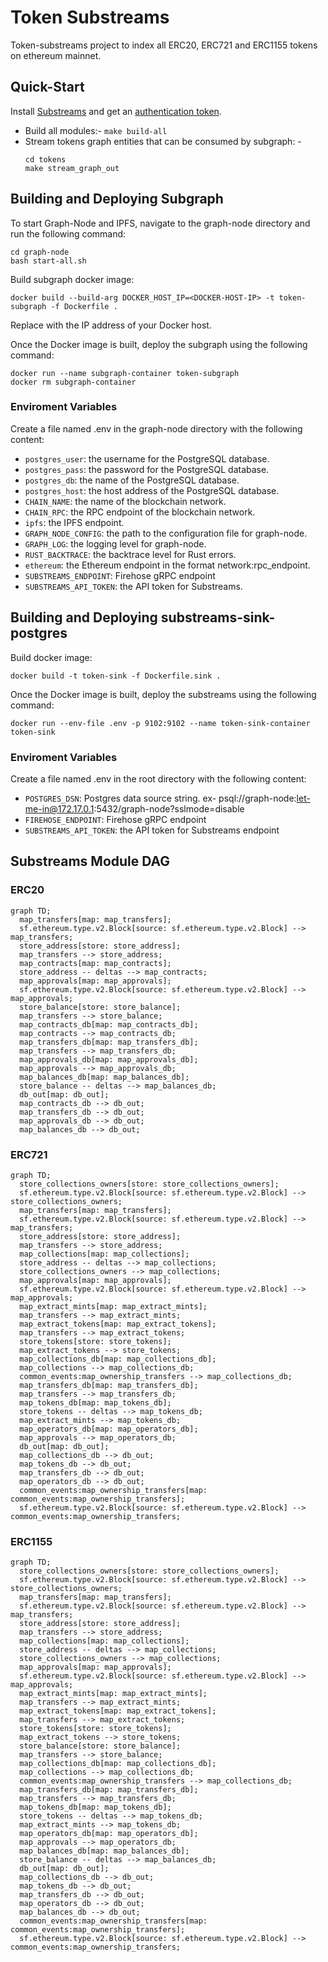 # Token Substreams

Token-substreams project to index all ERC20, ERC721 and ERC1155 tokens on ethereum mainnet.

## Quick-Start

Install [Substreams](https://substreams.streamingfast.io/getting-started/installing-the-cli) and get an [authentication token](https://substreams.streamingfast.io/reference-and-specs/authentication).

- Build all modules:- `make build-all`
- Stream tokens graph entities that can be consumed by subgraph: -
    ```
    cd tokens
    make stream_graph_out
    ```
## Building and Deploying Subgraph

To start Graph-Node and IPFS, navigate to the graph-node directory and run the following command:

```
cd graph-node
bash start-all.sh
```

Build subgraph docker image:

```
docker build --build-arg DOCKER_HOST_IP=<DOCKER-HOST-IP> -t token-subgraph -f Dockerfile .
```
Replace <DOCKER-HOST-IP> with the IP address of your Docker host.

Once the Docker image is built, deploy the subgraph using the following command:
```
docker run --name subgraph-container token-subgraph
docker rm subgraph-container
```
### Enviroment Variables
Create a file named .env in the graph-node directory with the following content:

- `postgres_user`: the username for the PostgreSQL database.
- `postgres_pass`: the password for the PostgreSQL database.
- `postgres_db`: the name of the PostgreSQL database.
- `postgres_host`: the host address of the PostgreSQL database.
- `CHAIN_NAME`: the name of the blockchain network.
- `CHAIN_RPC`: the RPC endpoint of the blockchain network.
- `ipfs`: the IPFS endpoint.
- `GRAPH_NODE_CONFIG`: the path to the configuration file for graph-node.
- `GRAPH_LOG`: the logging level for graph-node.
- `RUST_BACKTRACE`: the backtrace level for Rust errors.
- `ethereum`: the Ethereum endpoint in the format network:rpc_endpoint.
- `SUBSTREAMS_ENDPOINT`: Firehose gRPC endpoint
- `SUBSTREAMS_API_TOKEN`: the API token for Substreams.

## Building and Deploying substreams-sink-postgres

Build docker image:

```
docker build -t token-sink -f Dockerfile.sink .
```

Once the Docker image is built, deploy the substreams using the following command:
```
docker run --env-file .env -p 9102:9102 --name token-sink-container token-sink
```
### Enviroment Variables
Create a file named .env in the root directory with the following content:

- `POSTGRES_DSN`: Postgres data source string. ex- psql://graph-node:let-me-in@172.17.0.1:5432/graph-node?sslmode=disable
- `FIREHOSE_ENDPOINT`: Firehose gRPC endpoint
- `SUBSTREAMS_API_TOKEN`: the API token for Substreams endpoint 

## Substreams Module DAG
### ERC20

```mermaid
graph TD;
  map_transfers[map: map_transfers];
  sf.ethereum.type.v2.Block[source: sf.ethereum.type.v2.Block] --> map_transfers;
  store_address[store: store_address];
  map_transfers --> store_address;
  map_contracts[map: map_contracts];
  store_address -- deltas --> map_contracts;
  map_approvals[map: map_approvals];
  sf.ethereum.type.v2.Block[source: sf.ethereum.type.v2.Block] --> map_approvals;
  store_balance[store: store_balance];
  map_transfers --> store_balance;
  map_contracts_db[map: map_contracts_db];
  map_contracts --> map_contracts_db;
  map_transfers_db[map: map_transfers_db];
  map_transfers --> map_transfers_db;
  map_approvals_db[map: map_approvals_db];
  map_approvals --> map_approvals_db;
  map_balances_db[map: map_balances_db];
  store_balance -- deltas --> map_balances_db;
  db_out[map: db_out];
  map_contracts_db --> db_out;
  map_transfers_db --> db_out;
  map_approvals_db --> db_out;
  map_balances_db --> db_out;

```

### ERC721
```mermaid
graph TD;
  store_collections_owners[store: store_collections_owners];
  sf.ethereum.type.v2.Block[source: sf.ethereum.type.v2.Block] --> store_collections_owners;
  map_transfers[map: map_transfers];
  sf.ethereum.type.v2.Block[source: sf.ethereum.type.v2.Block] --> map_transfers;
  store_address[store: store_address];
  map_transfers --> store_address;
  map_collections[map: map_collections];
  store_address -- deltas --> map_collections;
  store_collections_owners --> map_collections;
  map_approvals[map: map_approvals];
  sf.ethereum.type.v2.Block[source: sf.ethereum.type.v2.Block] --> map_approvals;
  map_extract_mints[map: map_extract_mints];
  map_transfers --> map_extract_mints;
  map_extract_tokens[map: map_extract_tokens];
  map_transfers --> map_extract_tokens;
  store_tokens[store: store_tokens];
  map_extract_tokens --> store_tokens;
  map_collections_db[map: map_collections_db];
  map_collections --> map_collections_db;
  common_events:map_ownership_transfers --> map_collections_db;
  map_transfers_db[map: map_transfers_db];
  map_transfers --> map_transfers_db;
  map_tokens_db[map: map_tokens_db];
  store_tokens -- deltas --> map_tokens_db;
  map_extract_mints --> map_tokens_db;
  map_operators_db[map: map_operators_db];
  map_approvals --> map_operators_db;
  db_out[map: db_out];
  map_collections_db --> db_out;
  map_tokens_db --> db_out;
  map_transfers_db --> db_out;
  map_operators_db --> db_out;
  common_events:map_ownership_transfers[map: common_events:map_ownership_transfers];
  sf.ethereum.type.v2.Block[source: sf.ethereum.type.v2.Block] --> common_events:map_ownership_transfers;

```

### ERC1155
```mermaid
graph TD;
  store_collections_owners[store: store_collections_owners];
  sf.ethereum.type.v2.Block[source: sf.ethereum.type.v2.Block] --> store_collections_owners;
  map_transfers[map: map_transfers];
  sf.ethereum.type.v2.Block[source: sf.ethereum.type.v2.Block] --> map_transfers;
  store_address[store: store_address];
  map_transfers --> store_address;
  map_collections[map: map_collections];
  store_address -- deltas --> map_collections;
  store_collections_owners --> map_collections;
  map_approvals[map: map_approvals];
  sf.ethereum.type.v2.Block[source: sf.ethereum.type.v2.Block] --> map_approvals;
  map_extract_mints[map: map_extract_mints];
  map_transfers --> map_extract_mints;
  map_extract_tokens[map: map_extract_tokens];
  map_transfers --> map_extract_tokens;
  store_tokens[store: store_tokens];
  map_extract_tokens --> store_tokens;
  store_balance[store: store_balance];
  map_transfers --> store_balance;
  map_collections_db[map: map_collections_db];
  map_collections --> map_collections_db;
  common_events:map_ownership_transfers --> map_collections_db;
  map_transfers_db[map: map_transfers_db];
  map_transfers --> map_transfers_db;
  map_tokens_db[map: map_tokens_db];
  store_tokens -- deltas --> map_tokens_db;
  map_extract_mints --> map_tokens_db;
  map_operators_db[map: map_operators_db];
  map_approvals --> map_operators_db;
  map_balances_db[map: map_balances_db];
  store_balance -- deltas --> map_balances_db;
  db_out[map: db_out];
  map_collections_db --> db_out;
  map_tokens_db --> db_out;
  map_transfers_db --> db_out;
  map_operators_db --> db_out;
  map_balances_db --> db_out;
  common_events:map_ownership_transfers[map: common_events:map_ownership_transfers];
  sf.ethereum.type.v2.Block[source: sf.ethereum.type.v2.Block] --> common_events:map_ownership_transfers;

```
